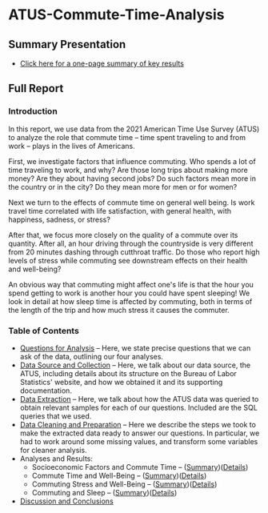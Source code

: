 # ATUS-Commute-Time-Analysis

## Summary Presentation

* [Click here for a one-page summary of key results](/docs/ATUS_Commuting_Study_Exec_Summary.pdf)

## Full Report

### Introduction

In this report, we use data from the 2021 American Time Use Survey (ATUS) to analyze the role that commute time – time spent traveling to and from work – plays in the lives of Americans.

First, we investigate factors that influence commuting. Who spends a lot of time traveling to work, and why? Are those long trips about making more money? Are they about having second jobs? Do such factors mean more in the country or in the city? Do they mean more for men or for women?

Next we turn to the effects of commute time on general well being. Is work travel time correlated with life satisfaction, with general health, with happiness, sadness, or stress?

After that, we focus more closely on the quality of a commute over its quantity. After all, an hour driving through the countryside is very different from 20 minutes dashing through cutthroat traffic. Do those who report high levels of stress while commuting see downstream effects on their health and well-being?

An obvious way that commuting might affect one's life is that the hour you spend getting to work is another hour you could have spent sleeping! We look in detail at how sleep time is affected by commuting, both in terms of the length of the trip and how much stress it causes the commuter.

### Table of Contents

* [Questions for Analysis](/docs/Questions_for_analysis.md) – Here, we state precise questions that we can ask of the data, outlining our four analyses.
* [Data Source and Collection](/docs/Discussion_of_data_source.md) – Here, we talk about our data source, the ATUS, including details about its structure on the Bureau of Labor Statistics' website, and how we obtained it and its supporting documentation.
* [Data Extraction](/docs/Discussion_of_queries.md) – Here, we talk about how the ATUS data was queried to obtain relevant samples for each of our questions. Included are the SQL queries that we used.
* [Data Cleaning and Preparation](/docs/Preparation_and_cleaning.md) – Here we describe the steps we took to make the extracted data ready to answer our questions. In particular, we had to work around some missing values, and transform some variables for cleaner analysis.
* Analyses and Results:
  * Socioeconomic Factors and Commute Time – ([Summary](/docs/Analysis_1_summary.md))([Details](/docs/Analysis_1_details.md))
  * Commute Time and Well-Being – ([Summary](/docs/Analysis_2_summary.md))([Details](/docs/Analysis_2_details.md))
  * Commuting Stress and Well-Being – ([Summary](/docs/Analysis_3_summary.md))([Details](/docs/Analysis_3_details.md))
  * Commuting and Sleep – ([Summary](/docs/Analysis_4_summary.md))([Details](/docs/Analysis_4_details.md))
* [Discussion and Conclusions](/docs/Final_discussion.md)
